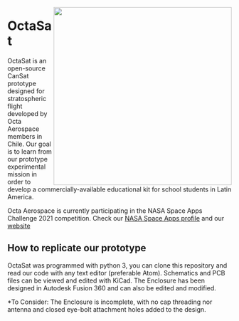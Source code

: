 <a href="url"><img src="https://user-images.githubusercontent.com/56780948/135789433-4be54ede-71d4-40c2-8e87-fe7b0f6570c9.png" align="right" height="" width="400" ></a>
# OctaSat
OctaSat is an open-source CanSat prototype designed for stratospheric flight developed by Octa Aerospace members in Chile. Our goal is to learn from our prototype experimental mission in order to develop a commercially-available educational kit for school students in Latin America.

Octa Aerospace is currently participating in the NASA Space Apps Challenge 2021 competition. Check our [NASA Space Apps profile](https://2021.spaceappschallenge.org/challenges/statements/near-space-near-you/teams/octa-aerospace/project) and our [website](www.octaaerospace.com)   


## How to replicate our prototype
OctaSat was programmed with python 3, you can clone this repository and read our code with any text editor (preferable Atom). Schematics and PCB files can be viewed and edited with KiCad. The Enclosure has been designed in Autodesk Fusion 360 and can also be edited and modified.

*To Consider: The Enclosure is incomplete, with no cap threading nor antenna and closed eye-bolt attachment holes added to the design.
